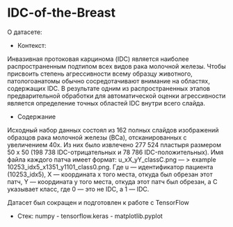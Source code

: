 # IDC-of-the-Breast

О датасете:

- Контекст:

Инвазивная протоковая карцинома (IDC) является наиболее распространенным подтипом всех видов рака молочной железы. Чтобы присвоить степень агрессивности всему образцу животного, патологоанатомы обычно сосредотачивают внимание на областях, содержащих IDC. В результате одним из распространенных этапов предварительной обработки для автоматической оценки агрессивности является определение точных областей IDC внутри всего слайда.

- Содержание

Исходный набор данных состоял из 162 полных слайдов изображений образцов рака молочной железы (BCa), отсканированных с увеличением 40x. Из них было извлечено 277 524 пластыря размером 50 х 50 (198 738 IDC-отрицательных и 78 786 IDC-положительных). Имя файла каждого патча имеет формат: u_xX_yY_classC.png — > example 10253_idx5_x1351_y1101_class0.png. Где u — идентификатор пациента (10253_idx5), X — координата x того места, откуда был обрезан этот патч, Y — координата y того места, откуда этот патч был обрезан, а C указывает класс, где 0 — это не IDC, а 1 — IDC.

Датасет был сокращен и подготовлен к работе с TensorFlow

- Стек: numpy - tensorflow.keras - matplotlib.pyplot
